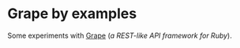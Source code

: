 # Grape by examples

Some experiments with [Grape](https://github.com/ruby-grape/grape) (*a REST-like API framework for Ruby*).
